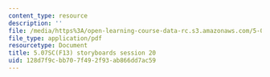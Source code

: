 ```yaml
---
content_type: resource
description: ''
file: /media/https%3A/open-learning-course-data-rc.s3.amazonaws.com/5-07sc-biological-chemistry-i-fall-2013/128d7f9cbb707f492f93ab866dd7ac59_sb_session20.pdf
file_type: application/pdf
resourcetype: Document
title: 5.07SC(F13) storyboards session 20
uid: 128d7f9c-bb70-7f49-2f93-ab866dd7ac59
---
```

